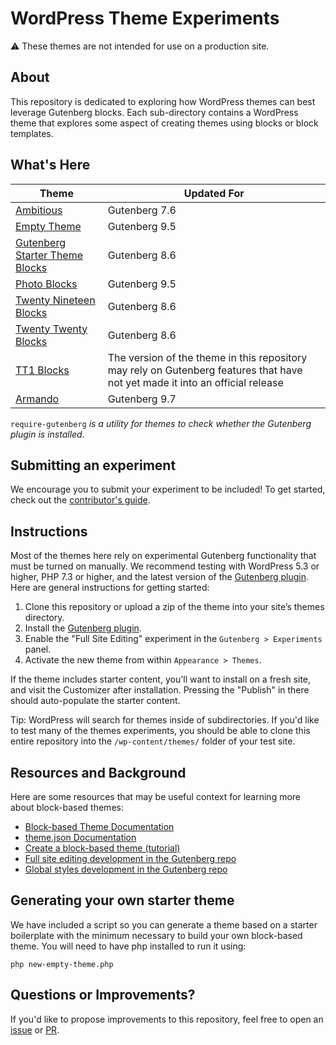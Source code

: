 # WordPress Theme Experiments

⚠️ These themes are not intended for use on a production site.

## About

This repository is dedicated to exploring how WordPress themes can best leverage Gutenberg blocks. Each sub-directory contains a WordPress theme that explores some aspect of creating themes using blocks or block templates.

## What's Here

| Theme | Updated For |
| --- | --- |
| [Ambitious](https://github.com/WordPress/theme-experiments/tree/master/ambitious) | Gutenberg 7.6 |
| [Empty Theme](https://github.com/WordPress/theme-experiments/tree/master/emptytheme) | Gutenberg 9.5 |
| [Gutenberg Starter Theme Blocks](https://github.com/WordPress/theme-experiments/tree/master/gutenberg-starter-theme-blocks) | Gutenberg 8.6 |
| [Photo Blocks](https://github.com/WordPress/theme-experiments/tree/master/photo-blocks) | Gutenberg 9.5 |
| [Twenty Nineteen Blocks](https://github.com/WordPress/theme-experiments/tree/master/twentynineteen-blocks) | Gutenberg 8.6 |
| [Twenty Twenty Blocks](https://github.com/WordPress/theme-experiments/tree/master/twentytwenty-blocks) | Gutenberg 8.6 |
| [TT1 Blocks](https://github.com/WordPress/theme-experiments/tree/master/tt1-blocks) | The version of the theme in this repository may rely on Gutenberg features that have not yet made it into an official release |
| [Armando](https://github.com/WordPress/theme-experiments/tree/master/armando) | Gutenberg 9.7 |

`require-gutenberg` _is a utility for themes to check whether the Gutenberg plugin is installed._

## Submitting an experiment

We encourage you to submit your experiment to be included! To get started, check out the [contributor's guide](https://github.com/WordPress/theme-experiments/blob/master/CONTRIBUTING.md).

## Instructions

Most of the themes here rely on experimental Gutenberg functionality that must be turned on manually. We recommend testing with WordPress 5.3 or higher, PHP 7.3 or higher, and the latest version of the [Gutenberg plugin](https://wordpress.org/plugins/gutenberg/). Here are general instructions for getting started:

1. Clone this repository or upload a zip of the theme into your site’s themes directory.
2. Install the [Gutenberg plugin](https://wordpress.org/plugins/gutenberg/).
3. Enable the "Full Site Editing" experiment in the `Gutenberg > Experiments` panel.
4. Activate the new theme from within `Appearance > Themes`.

If the theme includes starter content, you'll want to install on a fresh site, and visit the Customizer after installation. Pressing the "Publish" in there should auto-populate the starter content. 

Tip: WordPress will search for themes inside of subdirectories. If you'd like to test many of the themes experiments, you should be able to clone this entire repository into the `/wp-content/themes/` folder of your test site.  

## Resources and Background

Here are some resources that may be useful context for learning more about block-based themes:

- [Block-based Theme Documentation](https://developer.wordpress.org/block-editor/how-to-guides/themes/block-theme-overview/)
- [theme.json Documentation](https://developer.wordpress.org/block-editor/how-to-guides/themes/theme-json/)
- [Create a block-based theme (tutorial)](https://developer.wordpress.org/block-editor/how-to-guides/themes/create-block-theme/)
- [Full site editing development in the Gutenberg repo](https://github.com/WordPress/gutenberg/labels/%5BFeature%5D%20Full%20Site%20Editing)
- [Global styles development in the Gutenberg repo](https://github.com/WordPress/gutenberg/issues?q=is%3Aissue+is%3Aopen+label%3A%22Global+Styles%22)

## Generating your own starter theme  

We have included a script so you can generate a theme based on a starter boilerplate with the minimum necessary to build your own block-based theme. You will need to have php installed to run it using:

`php new-empty-theme.php`

## Questions or Improvements?

If you'd like to propose improvements to this repository, feel free to open an [issue](https://github.com/WordPress/theme-experiments/issues) or [PR](https://github.com/WordPress/theme-experiments/pulls).
